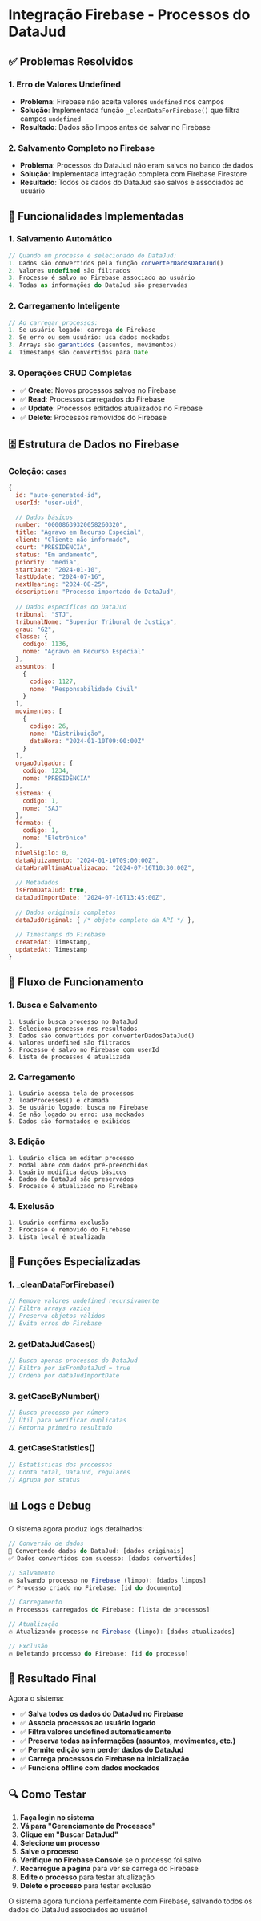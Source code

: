# Integração Firebase - Processos do DataJud

## ✅ Problemas Resolvidos

### 1. **Erro de Valores Undefined**
- **Problema**: Firebase não aceita valores `undefined` nos campos
- **Solução**: Implementada função `_cleanDataForFirebase()` que filtra campos `undefined`
- **Resultado**: Dados são limpos antes de salvar no Firebase

### 2. **Salvamento Completo no Firebase**
- **Problema**: Processos do DataJud não eram salvos no banco de dados
- **Solução**: Implementada integração completa com Firebase Firestore
- **Resultado**: Todos os dados do DataJud são salvos e associados ao usuário

## 🔧 Funcionalidades Implementadas

### 1. **Salvamento Automático**
```javascript
// Quando um processo é selecionado do DataJud:
1. Dados são convertidos pela função converterDadosDataJud()
2. Valores undefined são filtrados
3. Processo é salvo no Firebase associado ao usuário
4. Todas as informações do DataJud são preservadas
```

### 2. **Carregamento Inteligente**
```javascript
// Ao carregar processos:
1. Se usuário logado: carrega do Firebase
2. Se erro ou sem usuário: usa dados mockados
3. Arrays são garantidos (assuntos, movimentos)
4. Timestamps são convertidos para Date
```

### 3. **Operações CRUD Completas**
- ✅ **Create**: Novos processos salvos no Firebase
- ✅ **Read**: Processos carregados do Firebase
- ✅ **Update**: Processos editados atualizados no Firebase
- ✅ **Delete**: Processos removidos do Firebase

## 🗄️ Estrutura de Dados no Firebase

### Coleção: `cases`
```javascript
{
  id: "auto-generated-id",
  userId: "user-uid",
  
  // Dados básicos
  number: "00008639320058260320",
  title: "Agravo em Recurso Especial",
  client: "Cliente não informado",
  court: "PRESIDÊNCIA",
  status: "Em andamento",
  priority: "media",
  startDate: "2024-01-10",
  lastUpdate: "2024-07-16",
  nextHearing: "2024-08-25",
  description: "Processo importado do DataJud",
  
  // Dados específicos do DataJud
  tribunal: "STJ",
  tribunalNome: "Superior Tribunal de Justiça",
  grau: "G2",
  classe: {
    codigo: 1136,
    nome: "Agravo em Recurso Especial"
  },
  assuntos: [
    {
      codigo: 1127,
      nome: "Responsabilidade Civil"
    }
  ],
  movimentos: [
    {
      codigo: 26,
      nome: "Distribuição",
      dataHora: "2024-01-10T09:00:00Z"
    }
  ],
  orgaoJulgador: {
    codigo: 1234,
    nome: "PRESIDÊNCIA"
  },
  sistema: {
    codigo: 1,
    nome: "SAJ"
  },
  formato: {
    codigo: 1,
    nome: "Eletrônico"
  },
  nivelSigilo: 0,
  dataAjuizamento: "2024-01-10T09:00:00Z",
  dataHoraUltimaAtualizacao: "2024-07-16T10:30:00Z",
  
  // Metadados
  isFromDataJud: true,
  dataJudImportDate: "2024-07-16T13:45:00Z",
  
  // Dados originais completos
  dataJudOriginal: { /* objeto completo da API */ },
  
  // Timestamps do Firebase
  createdAt: Timestamp,
  updatedAt: Timestamp
}
```

## 🚀 Fluxo de Funcionamento

### 1. **Busca e Salvamento**
```
1. Usuário busca processo no DataJud
2. Seleciona processo nos resultados
3. Dados são convertidos por converterDadosDataJud()
4. Valores undefined são filtrados
5. Processo é salvo no Firebase com userId
6. Lista de processos é atualizada
```

### 2. **Carregamento**
```
1. Usuário acessa tela de processos
2. loadProcesses() é chamada
3. Se usuário logado: busca no Firebase
4. Se não logado ou erro: usa mockados
5. Dados são formatados e exibidos
```

### 3. **Edição**
```
1. Usuário clica em editar processo
2. Modal abre com dados pré-preenchidos
3. Usuário modifica dados básicos
4. Dados do DataJud são preservados
5. Processo é atualizado no Firebase
```

### 4. **Exclusão**
```
1. Usuário confirma exclusão
2. Processo é removido do Firebase
3. Lista local é atualizada
```

## 🔧 Funções Especializadas

### 1. **_cleanDataForFirebase()**
```javascript
// Remove valores undefined recursivamente
// Filtra arrays vazios
// Preserva objetos válidos
// Evita erros do Firebase
```

### 2. **getDataJudCases()**
```javascript
// Busca apenas processos do DataJud
// Filtra por isFromDataJud = true
// Ordena por dataJudImportDate
```

### 3. **getCaseByNumber()**
```javascript
// Busca processo por número
// Útil para verificar duplicatas
// Retorna primeiro resultado
```

### 4. **getCaseStatistics()**
```javascript
// Estatísticas dos processos
// Conta total, DataJud, regulares
// Agrupa por status
```

## 📊 Logs e Debug

O sistema agora produz logs detalhados:

```javascript
// Conversão de dados
🔄 Convertendo dados do DataJud: [dados originais]
✅ Dados convertidos com sucesso: [dados convertidos]

// Salvamento
🔥 Salvando processo no Firebase (limpo): [dados limpos]
✅ Processo criado no Firebase: [id do documento]

// Carregamento
🔥 Processos carregados do Firebase: [lista de processos]

// Atualização
🔥 Atualizando processo no Firebase (limpo): [dados atualizados]

// Exclusão
🔥 Deletando processo do Firebase: [id do processo]
```

## 🎯 Resultado Final

Agora o sistema:
- ✅ **Salva todos os dados do DataJud no Firebase**
- ✅ **Associa processos ao usuário logado**
- ✅ **Filtra valores undefined automaticamente**
- ✅ **Preserva todas as informações (assuntos, movimentos, etc.)**
- ✅ **Permite edição sem perder dados do DataJud**
- ✅ **Carrega processos do Firebase na inicialização**
- ✅ **Funciona offline com dados mockados**

## 🔍 Como Testar

1. **Faça login no sistema**
2. **Vá para "Gerenciamento de Processos"**
3. **Clique em "Buscar DataJud"**
4. **Selecione um processo**
5. **Salve o processo**
6. **Verifique no Firebase Console** se o processo foi salvo
7. **Recarregue a página** para ver se carrega do Firebase
8. **Edite o processo** para testar atualização
9. **Delete o processo** para testar exclusão

O sistema agora funciona perfeitamente com Firebase, salvando todos os dados do DataJud associados ao usuário!
